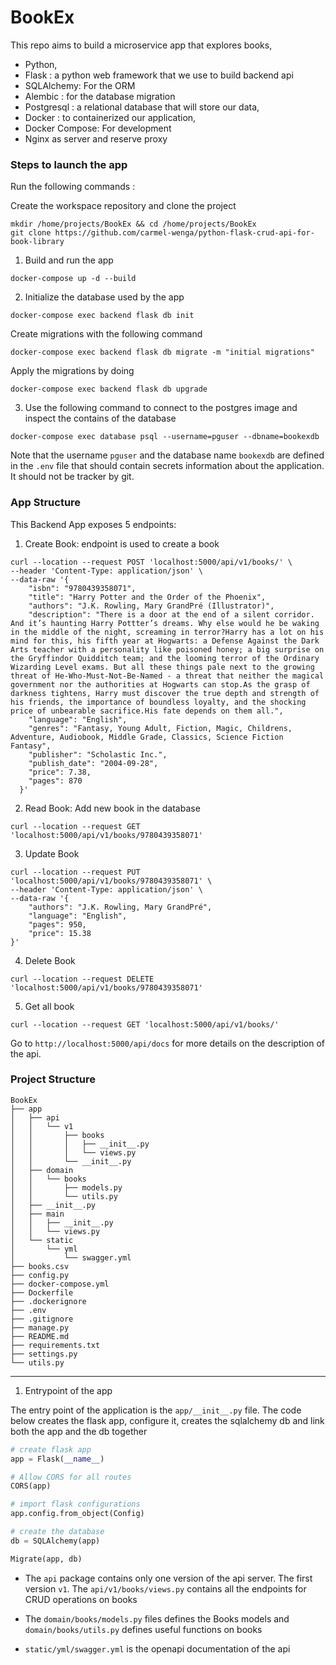 # BookEx

This repo aims to build a microservice app that explores books,

* Python,
* Flask : a python web framework that we use to build backend api
* SQLAlchemy: For the ORM
* Alembic : for the database migration
* Postgresql : a relational database that will store our data,
* Docker : to containerized our application,
* Docker Compose: For development
* Nginx as server and reserve proxy

### Steps to launch the app
Run the following commands :

Create the workspace repository and clone the project

```commandline
mkdir /home/projects/BookEx && cd /home/projects/BookEx
git clone https://github.com/carmel-wenga/python-flask-crud-api-for-book-library
```

1. Build and run the app 

```commandline
docker-compose up -d --build 
```
2. Initialize the database used by the app
```commandline
docker-compose exec backend flask db init
```
Create migrations with the following command
```commandline
docker-compose exec backend flask db migrate -m "initial migrations"
```
Apply the migrations by doing
```commandline
docker-compose exec backend flask db upgrade
```
3. Use the following command to connect to the postgres image and inspect the contains of the database
```commandline
docker-compose exec database psql --username=pguser --dbname=bookexdb
```
Note that the username ```pguser``` and the database name ```bookexdb``` are
defined in the ```.env``` file that should contain secrets information about
the application. It should not be tracker by git.

### App Structure

This Backend App exposes 5 endpoints:

1. Create Book: endpoint is used to create a book
```commandline
curl --location --request POST 'localhost:5000/api/v1/books/' \
--header 'Content-Type: application/json' \
--data-raw '{
    "isbn": "9780439358071",
    "title": "Harry Potter and the Order of the Phoenix",
    "authors": "J.K. Rowling, Mary GrandPré (Illustrator)",
    "description": "There is a door at the end of a silent corridor. And it’s haunting Harry Pottter’s dreams. Why else would he be waking in the middle of the night, screaming in terror?Harry has a lot on his mind for this, his fifth year at Hogwarts: a Defense Against the Dark Arts teacher with a personality like poisoned honey; a big surprise on the Gryffindor Quidditch team; and the looming terror of the Ordinary Wizarding Level exams. But all these things pale next to the growing threat of He-Who-Must-Not-Be-Named - a threat that neither the magical government nor the authorities at Hogwarts can stop.As the grasp of darkness tightens, Harry must discover the true depth and strength of his friends, the importance of boundless loyalty, and the shocking price of unbearable sacrifice.His fate depends on them all.",
    "language": "English",
    "genres": "Fantasy, Young Adult, Fiction, Magic, Childrens, Adventure, Audiobook, Middle Grade, Classics, Science Fiction Fantasy",
    "publisher": "Scholastic Inc.",
    "publish_date": "2004-09-28",
    "price": 7.38,
    "pages": 870
  }'
```
2. Read Book: Add new book in the database
```commandline
curl --location --request GET 'localhost:5000/api/v1/books/9780439358071'
```

3. Update Book
```commandline
curl --location --request PUT 'localhost:5000/api/v1/books/9780439358071' \
--header 'Content-Type: application/json' \
--data-raw '{
    "authors": "J.K. Rowling, Mary GrandPré",
    "language": "English",
    "pages": 950,
    "price": 15.38
}'
```

4. Delete Book
```commandline
curl --location --request DELETE 'localhost:5000/api/v1/books/9780439358071'
```

5. Get all book
```commandline
curl --location --request GET 'localhost:5000/api/v1/books/'
```

Go to ```http://localhost:5000/api/docs``` for more details on the description of the api.

### Project Structure
```commandline
BookEx
├── app
│   ├── api
│   │   └── v1
│   │       ├── books
│   │       │   ├── __init__.py
│   │       │   └── views.py
│   │       └── __init__.py
│   ├── domain
│   │   └── books
│   │       ├── models.py
│   │       └── utils.py
│   ├── __init__.py
│   ├── main
│   │   ├── __init__.py
│   │   └── views.py
│   └── static
│       └── yml
│           └── swagger.yml
├── books.csv
├── config.py
├── docker-compose.yml
├── Dockerfile
├── .dockerignore
├── .env
├── .gitignore
├── manage.py
├── README.md
├── requirements.txt
├── settings.py
└── utils.py
```
---
1. Entrypoint of the app

The entry point of the application is the ```app/__init__.py``` file. The code below creates the flask app, configure 
it, creates the sqlalchemy db and link both the app and the db together

```python
# create flask app
app = Flask(__name__)

# Allow CORS for all routes
CORS(app)

# import flask configurations
app.config.from_object(Config)

# create the database
db = SQLAlchemy(app)

Migrate(app, db)
```

* The ```api``` package contains only one version of the api server. The first version 
```v1```. The ```api/v1/books/views.py``` contains all the endpoints for CRUD operations on books

* The ```domain/books/models.py``` files defines the Books models and ```domain/books/utils.py```
defines useful functions on books

* ```static/yml/swagger.yml``` is the openapi documentation of the api 